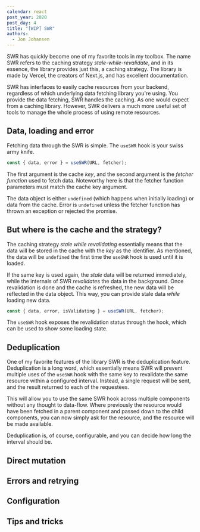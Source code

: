 ```yaml
---
calendar: react
post_year: 2020
post_day: 4
title: "[WIP] SWR"
authors:
  - Jon Johansen
---
```

SWR has quickly become one of my favorite tools in my toolbox. The name SWR refers to the caching strategy *stale-while-revalidate*, and in its essence, the library provides just this, a caching strategy. The library is made by Vercel, the creators of Next.js, and has excellent documentation.

SWR has interfaces to easily cache resources from your backend, regardless of which underlying data fetching library you're using. You provide the data fetching, SWR handles the caching. As one would expect from a caching library. However, SWR delivers a much more useful set of tools to manage the whole process of using remote resources.

## Data, loading and error
Fetching data through the SWR is simple. The `useSWR` hook is your swiss army knife.

```js
const { data, error } = useSWR(URL, fetcher);
``` 
The first argument is the cache *key*, and the second argument is the *fetcher function* used to fetch data. Noteworthy here is that the fetcher function parameters must match the cache key argument.

The data object is either `undefined` (which happens when initially loading) or data from the cache. Error is `undefined` unless the fetcher function has thrown an exception or rejected the promise.

## But where is the cache and the strategy?
The caching strategy *stale while revalidating* essentially means that the data will be stored in the cache with the *key* as the identifier. As mentioned, the data will be `undefined` the first time the `useSWR` hook is used until it is loaded.

If the same key is used again, the *stale* data will be returned immediately, while the internals of SWR *revalidates* the data in the background. Once revalidation is done and the cache is refreshed, the new data will be reflected in the data object. This way, you can provide stale data _while_ loading new data. 

```js
const { data, error, isValidating } = useSWR(URL, fetcher);
``` 
The `useSWR` hook exposes the revalidation status through the hook, which can be used to show some loading state.

## Deduplication
One of my favorite features of the library SWR is the deduplication feature. Deduplication is a long word, which essentially means SWR will prevent multiple uses of the `useSWR` hook with the same key to revalidate the same resource within a configured interval. Instead, a single request will be sent, and the result returned to each of the requestèes.

This will allow you to use the same SWR hook across multiple components without any thought to data-flow. Where previously the resource would have been fetched in a parent component and passed down to the child components, you can now simply ask for the resource, and the resource will be made available. 

Deduplication is, of course, configurable, and you can decide how long the interval should be.

## Direct mutation

## Errors and retrying

## Configuration

## Tips and tricks
